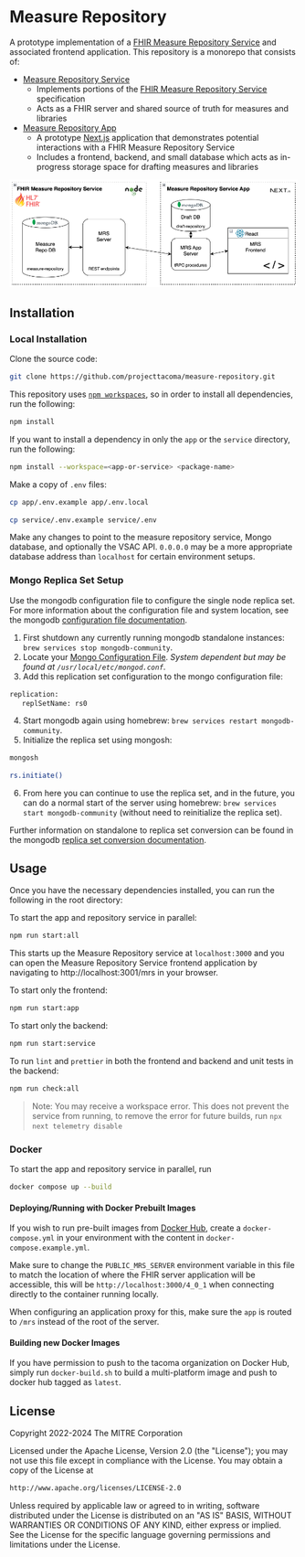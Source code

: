 # Measure Repository

A prototype implementation of a [FHIR Measure Repository Service](http://hl7.org/fhir/us/cqfmeasures/measure-repository-service.html) and associated frontend application. This repository is a monorepo that consists of:

- [Measure Repository Service](https://github.com/projecttacoma/measure-repository/blob/main/service/README.md)
  - Implements portions of the [FHIR Measure Repository Service](http://hl7.org/fhir/us/cqfmeasures/measure-repository-service.html) specification
  - Acts as a FHIR server and shared source of truth for measures and libraries
- [Measure Repository App](https://github.com/projecttacoma/measure-repository/blob/main/app/README.md)
  - A prototype [Next.js](https://nextjs.org/) application that demonstrates potential interactions with a FHIR Measure Repository Service
  - Includes a frontend, backend, and small database which acts as in-progress storage space for drafting measures and libraries

![Screenshot of Measure Repository and App Interaction](./MRS-diagram.png)

## Installation

### Local Installation

Clone the source code:

```bash
git clone https://github.com/projecttacoma/measure-repository.git
```

This repository uses [`npm workspaces`](https://docs.npmjs.com/cli/v7/using-npm/workspaces), so in order to install all dependencies, run the following:

```bash
npm install
```

If you want to install a dependency in only the `app` or the `service` directory, run the following:

```bash
npm install --workspace=<app-or-service> <package-name>
```

Make a copy of `.env` files:

```bash
cp app/.env.example app/.env.local
```

```bash
cp service/.env.example service/.env
```

Make any changes to point to the measure repository service, Mongo database, and optionally the VSAC API. `0.0.0.0` may be a more appropriate database address than `localhost` for certain environment setups.

### Mongo Replica Set Setup

Use the mongodb configuration file to configure the single node replica set. For more information about the configuration file and system location, see the mongodb [configuration file documentation](https://www.mongodb.com/docs/manual/reference/configuration-options/).

1. First shutdown any currently running mongodb standalone instances: `brew services stop mongodb-community`.
2. Locate your [Mongo Configuration File](https://www.mongodb.com/docs/compass/current/settings/config-file/#:~:text=For%20macOS%20and%20Linux%2C%20the,%5Cmongodb%2Dcompass.). _System dependent but may be found at `/usr/local/etc/mongod.conf`_.
3. Add this replication set configuration to the mongo configuration file:

```
replication:
   replSetName: rs0
```

4. Start mongodb again using homebrew: `brew services restart mongodb-community`.
5. Initialize the replica set using mongosh:

```bash
mongosh
```

```bash
rs.initiate()
```

6. From here you can continue to use the replica set, and in the future, you can do a normal start of the server using homebrew: `brew services start mongodb-community` (without need to reinitialize the replica set).

Further information on standalone to replica set conversion can be found in the mongodb [replica set conversion documentation](https://www.mongodb.com/docs/manual/tutorial/convert-standalone-to-replica-set/).

## Usage

Once you have the necessary dependencies installed, you can run the following in the root directory:

To start the app and repository service in parallel:

```bash
npm run start:all
```

This starts up the Measure Repository service at `localhost:3000` and you can open the Measure Repository Service frontend application by navigating to http://localhost:3001/mrs in your browser.

To start only the frontend:

```bash
npm run start:app
```

To start only the backend:

```bash
npm run start:service
```

To run `lint` and `prettier` in both the frontend and backend and unit tests in the backend:

```bash
npm run check:all
```

> Note: You may receive a workspace error. This does not prevent the service from running, to remove the error for future builds, run `npx next telemetry disable`

### Docker

To start the app and repository service in parallel, run

```bash
docker compose up --build
```

#### Deploying/Running with Docker Prebuilt Images

If you wish to run pre-built images from [Docker Hub](https://hub.docker.com/u/tacoma), create a `docker-compose.yml` in your environment with the content in `docker-compose.example.yml`.

Make sure to change the `PUBLIC_MRS_SERVER` environment variable in this file to match the location of where the FHIR server application will be accessible, this will be `http://localhost:3000/4_0_1` when connecting directly to the container running locally.

When configuring an application proxy for this, make sure the `app` is routed to `/mrs` instead of the root of the server.

#### Building new Docker Images

If you have permission to push to the tacoma organization on Docker Hub, simply run `docker-build.sh` to build a multi-platform image and push to docker hub tagged as `latest`.

## License

Copyright 2022-2024 The MITRE Corporation

Licensed under the Apache License, Version 2.0 (the "License"); you may not use this file except in compliance with the License. You may obtain a copy of the License at

```bash
http://www.apache.org/licenses/LICENSE-2.0
```

Unless required by applicable law or agreed to in writing, software distributed under the License is distributed on an "AS IS" BASIS, WITHOUT WARRANTIES OR CONDITIONS OF ANY KIND, either express or implied. See the License for the specific language governing permissions and limitations under the License.

